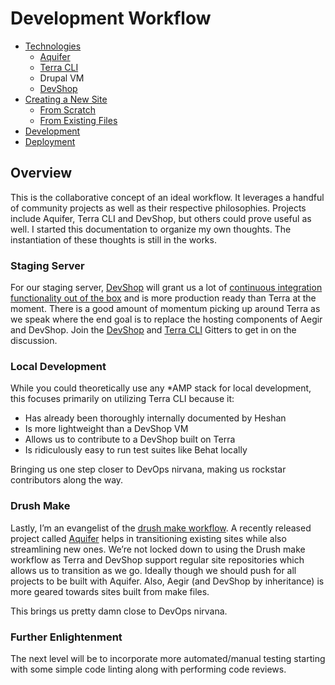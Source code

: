 # Development Workflow
 
* [Technologies](technologies.md)
  * [Aquifer](aquifer.md)
  * [Terra CLI](terra.md)
  * Drupal VM
  * [DevShop](devshop.md)
* [Creating a New Site](creating_a_new_site.md)
  * [From Scratch](from_scratch.md)
  * [From Existing Files](from_existing_files.md)
* [Development](development.md)
* [Deployment](deployment.md)

## Overview

This is the collaborative concept of an ideal workflow. It leverages a handful of community projects as well as their respective philosophies. Projects include Aquifer, Terra CLI and DevShop, but others could prove useful as well. I started this documentation to organize my own thoughts. The instantiation of these thoughts is still in the works.

### Staging Server

For our staging server, [DevShop](http://getdevshop.com/) will grant us a lot of [continuous integration functionality out of the box](http://www.thinkdrop.net/blog-entry/may-12-2015-734pm/continuous-deployment-integration-testing-delivery-open-devshop) and is more production ready than Terra at the moment. There is a good amount of momentum picking up around Terra as we speak where the end goal is to replace the hosting components of Aegir and DevShop. Join the [DevShop](https://gitter.im/opendevshop/devshop) and [Terra CLI](https://gitter.im/terra-ops/terra-cli) Gitters to get in on the discussion.

### Local Development

While you could theoretically use any \*AMP stack for local development, this focuses primarily on utilizing Terra CLI because it:
* Has already been thoroughly internally documented by Heshan
* Is more lightweight than a DevShop VM
* Allows us to contribute to a DevShop built on Terra
* Is ridiculously easy to run test suites like Behat locally

Bringing us one step closer to DevOps nirvana, making us rockstar contributors along the way.

### Drush Make

Lastly, I’m an evangelist of the [drush make workflow](https://www.phase2technology.com/blog/creating-maintainable-sites-with-drush-make/). A recently released project called [Aquifer](http://aquifer.io/) helps in transitioning existing sites while also streamlining new ones. We’re not locked down to using the Drush make workflow as Terra and DevShop support regular site repositories which allows us to transition as we go. Ideally though we should push for all projects to be built with Aquifer. Also, Aegir (and DevShop by inheritance) is more geared towards sites built from make files.

This brings us pretty damn close to DevOps nirvana.

### Further Enlightenment

The next level will be to incorporate more automated/manual testing starting with some simple code linting along with performing code reviews.